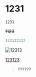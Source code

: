 # 1231 #

` 1231 `

~~1123~~

```c
123123132
```



![12313](https://github.com/OnlyDrinkWater/Nebula/blob/master/Markdown/assert/%E6%8D%95%E8%8E%B7.PNG?raw=true)

[123123](https://github.com/OnlyDrinkWater/Nebula/blob/master/Markdown/assert/%E6%8D%95%E8%8E%B7.PNG)



>  ??????

